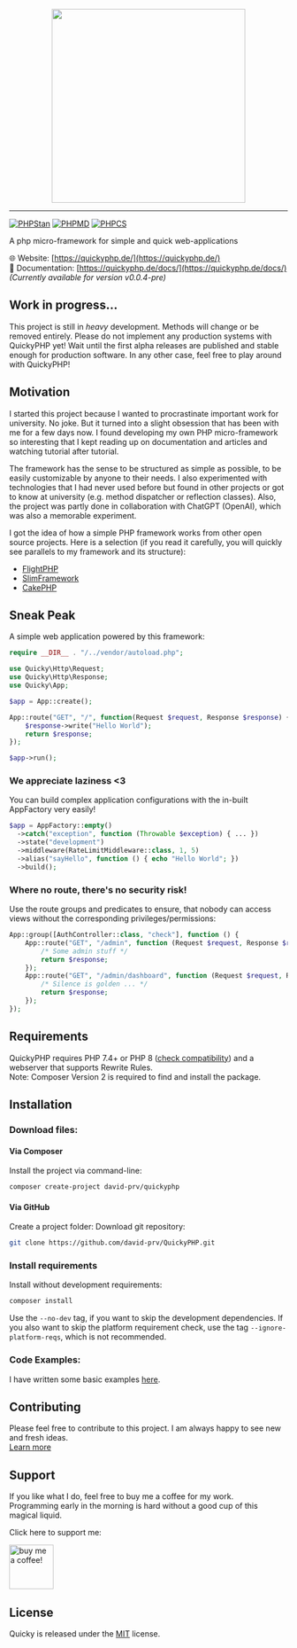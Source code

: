 <div align="center">
<p>
  <img alt="" width="350" src="https://quickyphp.de/img/new/Logo-Crop-Without-Slogan.png">
</p>
</div>

------------------------------------

[![PHPStan](https://github.com/david-prv/QuickyPHP/actions/workflows/phpstan.yml/badge.svg)](https://github.com/david-prv/QuickyPHP/actions/workflows/phpstan.yml) [![PHPMD](https://github.com/david-prv/QuickyPHP/actions/workflows/phpmd.yml/badge.svg)](https://github.com/david-prv/QuickyPHP/actions/workflows/phpmd.yml)  [![PHPCS](https://github.com/david-prv/QuickyPHP/actions/workflows/phpcs.yml/badge.svg)](https://github.com/david-prv/QuickyPHP/actions/workflows/phpcs.yml)

A php micro-framework for simple and quick web-applications

🌐 Website: [https://quickyphp.de/](https://quickyphp.de/)  
📖 Documentation: [https://quickyphp.de/docs/](https://quickyphp.de/docs/)  
*(Currently available for version v0.0.4-pre)*

## Work in progress...
This project is still in *heavy* development. Methods will change or be removed entirely. Please do not implement any production systems with QuickyPHP yet! Wait until the first alpha releases are published and stable enough for production software. In any other case, feel free to play around with QuickyPHP!

## Motivation
I started this project because I wanted to procrastinate important work for university. No joke. But it turned into a slight obsession that has been with me for a few days now. I found developing my own PHP micro-framework so interesting that I kept reading up on documentation and articles and watching tutorial after tutorial.

The framework has the sense to be structured as simple as possible, to be easily customizable by anyone to their needs. I also experimented with technologies that I had never used before but found in other projects or got to know at university (e.g. method dispatcher or reflection classes). Also, the project was partly done in collaboration with ChatGPT (OpenAI), which was also a memorable experiment.

I got the idea of how a simple PHP framework works from other open source projects. Here is a selection (if you read it carefully, you will quickly see parallels to my framework and its structure):
- [FlightPHP](https://flightphp.com/)
- [SlimFramework](https://www.slimframework.com/)
- [CakePHP](https://cakephp.org/)

## Sneak Peak
A simple web application powered by this framework:
```php
require __DIR__ . "/../vendor/autoload.php";

use Quicky\Http\Request;
use Quicky\Http\Response;
use Quicky\App;

$app = App::create();

App::route("GET", "/", function(Request $request, Response $response) {
    $response->write("Hello World");
    return $response;
});

$app->run();
```

### We appreciate laziness <3
You can build complex application configurations with the in-built AppFactory very easily!
```php
$app = AppFactory::empty()
  ->catch("exception", function (Throwable $exception) { ... })
  ->state("development")
  ->middleware(RateLimitMiddleware::class, 1, 5)
  ->alias("sayHello", function () { echo "Hello World"; })
  ->build();
```

### Where no route, there's no security risk!
Use the route groups and predicates to ensure, that nobody can access views without the corresponding privileges/permissions:
```php
App::group([AuthController::class, "check"], function () {
    App::route("GET", "/admin", function (Request $request, Response $response) {
        /* Some admin stuff */
        return $response;
    });
    App::route("GET", "/admin/dashboard", function (Request $request, Response $response) {
        /* Silence is golden ... */
        return $response;
    });
});
```

## Requirements
QuickyPHP requires PHP 7.4+ or PHP 8 ([check compatibility](https://github.com/david-prv/QuickyPHP/blob/main/COMPATIBILITY.md)) and a webserver that supports Rewrite Rules.  
Note: Composer Version 2 is required to find and install the package.

## Installation
### Download files:
#### Via Composer
Install the project via command-line:
```bash
composer create-project david-prv/quickyphp
```

#### Via GitHub

Create a project folder:
Download git repository:
```bash
git clone https://github.com/david-prv/QuickyPHP.git
```
### Install requirements
Install without development requirements:
```bash
composer install
```

Use the `--no-dev` tag, if you want to skip the development dependencies. If you also want to skip the platform requirement check, use the tag `--ignore-platform-reqs`, which is not recommended.

### Code Examples:
I have written some basic examples [here](https://gist.github.com/david-prv/9e322ccaa67eb1698ed35551233aee47).

## Contributing
Please feel free to contribute to this project. I am always happy to see new and fresh ideas.  
[Learn more](https://github.com/david-prv/QuickyPHP/blob/main/CONTRIBUTING.md)

## Support
If you like what I do, feel free to buy me a coffee for my work.  
Programming early in the morning is hard without a good cup of this magical liquid.

Click here to support me:

<a href="https://www.buymeacoffee.com/david.dewes">
    <img src="https://media3.giphy.com/media/TDQOtnWgsBx99cNoyH/giphy.gif" height="80" alt="buy me a coffee!"/>
</a>

## License
Quicky is released under the [MIT](https://en.m.wikipedia.org/wiki/MIT_License) license.

